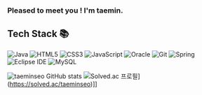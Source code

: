 <h3> Pleased to meet you ! I'm taemin. </h3>

<h2> Tech Stack 📚 </h2>
  
![Java](https://img.shields.io/badge/-JAVA-007396?style=for-the-badge&logo=Java&logoColor=black)
![HTML5](https://img.shields.io/badge/-HTML5-F05032?style=for-the-badge&logo=html5&logoColor=ffffff)
![CSS3](https://img.shields.io/badge/-CSS3-007ACC?style=for-the-badge&logo=css3)
![JavaScript](https://img.shields.io/badge/-JavaScript-%23F7DF1C?style=for-the-badge&logo=javascript&logoColor=000000&labelColor=%23F7DF1C&color=%23FFCE5A)
![Oracle](https://img.shields.io/badge/Oracle-F80000?style=for-the-badge&logo=Oracle&logoColor=white)
![Git](https://img.shields.io/badge/-Git-F05032?style=for-the-badge&logo=git&logoColor=ffffff)
![Spring](https://img.shields.io/badge/Spring-6DB33F?style=for-the-badge&logo=Spring&logoColor=white)
![Eclipse IDE](https://img.shields.io/badge/Eclipse-00205B?style=for-the-badge&logo=Eclipse&logoColor=white)
![MySQL](https://img.shields.io/badge/MySQL-1B72BE?style=for-the-badge&logo=MySQL&logoColor=white)
  
![taeminseo GitHub stats](https://github-readme-stats.vercel.app/api?username=taeminseo&show_icons=true&theme=radical)
![Solved.ac 프로필](http://mazassumnida.wtf/api/v2/generate_badge?boj=taeminseo)](https://solved.ac/taeminseo)]]
